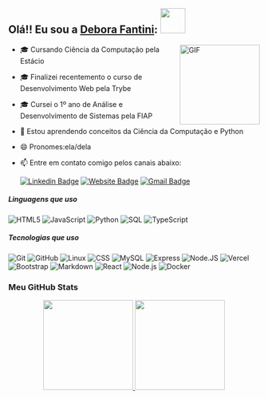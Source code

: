 <!--
**deborafantinif/deborafantinif** is a ✨ _special_ ✨ repository because its `README.md` (this file) appears on your GitHub profile.

Here are some ideas to get you started:

- 🔭 I’m currently working on ...
- 🌱 I’m currently learning ...
- 👯 I’m looking to collaborate on ...
- 🤔 I’m looking for help with ...
- 💬 Ask me about ...
- 📫 How to reach me: ...
- 😄 Pronouns: ...
- ⚡ Fun fact: ...
[![Gmail](https://img.shields.io/badge/-GMAIL-D14836?style=for-the-badge&logo=gmail&logoColor=white)](mailto:deboraferfan@gmail.om)
[![LinkedIn](https://img.shields.io/badge/-LINKEDIN-0077B5?style=for-the-badge&logo=linkedin&logoColor=white)](https://www.linkedin.com/in/deborafantini/)
-->

## Olá!! Eu sou a [Debora Fantini](https://portfolio-deborafantinif.vercel.app/): <img src="https://media.giphy.com/media/mGcNjsfWAjY5AEZNw6/giphy.gif" width="50">

<img align="right" alt="GIF" height="160px" src="https://media.giphy.com/media/du3J3cXyzhj75IOgvA/giphy.gif" />

- 🎓 Cursando Ciência da Computação pela Estácio
- 🎓 Finalizei recentemento o curso de Desenvolvimento Web pela Trybe
- 🎓 Cursei o 1º ano de Análise e Desenvolvimento de Sistemas pela FIAP
- 🌱 Estou aprendendo conceitos da Ciência da Computação e Python
- 😄 Pronomes:ela/dela
- :mailbox: Entre em contato comigo pelos canais abaixo:

  [![Linkedin Badge](https://img.shields.io/badge/-deborafantini-blue?style=flat&logo=Linkedin&logoColor=white&link=https://www.linkedin.com/in/deborafantini/)](https://www.linkedin.com/in/deborafantini/)
  [![Website Badge](https://img.shields.io/badge/-deborafantinif-6768AB?style=flat&logo=Google-Chrome&logoColor=white&link=https://portfolio-deborafantinif.vercel.app/)](https://portfolio-deborafantinif.vercel.app/)
  [![Gmail Badge](https://img.shields.io/badge/-deboraferfan-c14438?style=flat&logo=Gmail&logoColor=white&link=mailto:deboraferfan@gmail.com)](mailto:deboraferfan@gmail.com)


##### Linguagens que uso

![HTML5](https://img.shields.io/badge/-HTML5-000000?style=flat&logo=html5)
![JavaScript](https://img.shields.io/badge/-JavaScript-000000?style=flat&logo=javascript)
![Python](https://img.shields.io/badge/-Python-000000?style=flat&logo=python)
![SQL](https://img.shields.io/badge/-SQL-000000?style=flat&logo=postgresql)
![TypeScript](https://img.shields.io/badge/-TypeScript-000000?style=flat&logo=typescript)

<!-- 
![Java](https://img.shields.io/badge/-Java-000000?style=flat&logo=java)
<img src="https://img.shields.io/badge/-Sass-cc6699?style=flat&logo=sass&logoColor=ffffff">
<img src="https://img.shields.io/badge/-MongoDB-4DB33D?style=flat&logo=mongodb&logoColor=FFFFFF">
<img src="https://img.shields.io/badge/-GraphQL-e535ab?style=flat&logo=graphql&logoColor=FFFFFF">
<img src="https://img.shields.io/badge/-Firebase-FFA611?style=flat&logo=firebase&logoColor=FFFFFF">
<img src="http://img.shields.io/badge/-Google%20Cloud%20Platform-4285F4?style=flat&logo=google%20cloud&logoColor=white">
<img src="https://img.shields.io/badge/-Progressive Web Apps-5A0FC8?style=flat">
<img src="http://img.shields.io/badge/-Heroku-430098?style=flat&logo=heroku&logoColor=white">
<img src="http://img.shields.io/badge/-Vercel-black?style=flat&logo=vercel&logoColor=white">
-->

##### Tecnologias que uso

![Git](https://img.shields.io/badge/-Git-222222?style=flat&logo=git&logoColor=F05032)
![GitHub](https://img.shields.io/badge/-GitHub-222222?style=flat&logo=github&logoColor=181717)
![Linux](https://img.shields.io/badge/-Linux-222222?style=flat&logo=linux&logoColor=FCC624)
![CSS](https://img.shields.io/badge/-CSS3-1572B6?style=flat&logo=css3&logoColor=white)
![MySQL](https://img.shields.io/badge/-MySQL-F29111?style=flat&logo=mysql&logoColor=ffffff)
![Express](https://img.shields.io/badge/-Express.js-787878?style=flat)
![Node.JS](https://img.shields.io/badge/-Node.js-3C873A?style=flat&logo=Node.js&logoColor=white)
![Vercel](http://img.shields.io/badge/-Vercel-black?style=flat&logo=vercel&logoColor=white)
![Bootstrap](https://img.shields.io/badge/-Bootstrap-563D7C?style=flat-square&logo=Bootstrap)
![Markdown](https://img.shields.io/badge/-Markdown-000000?style=flat-square&logo=markdown)
![React](https://img.shields.io/badge/-React-222222?style=flat&logo=React&logoColor=61DAFB)
![Node.js](https://img.shields.io/badge/-Node.js-222222?style=flat&logo=node.js&logoColor=339933)
![Docker](https://img.shields.io/badge/-Docker-black?style=flat&logo=docker&link=https://github.com/BRdhanani)
<!--
![Java Spring](https://img.shields.io/badge/-Spring-222222?style=flat&logo=spring&logoColor=6DB33F)
[![Bitbucket](https://img.shields.io/badge/-Bitbucket-blue?style=flat&logo=bitbucket&link=https://github.com/BRdhanani)](https://github.com/BRdhanani)
[![WordPress](https://img.shields.io/badge/-WordPress-blue?style=flat&logo=wordpress&link=https://github.com/BRdhanani)](https://github.com/BRdhanani) 
-->

### Meu GitHub Stats

<div align="center">
  <a href="https://github.com/deborafantinif">
  <img height="180em" src="https://github-readme-stats.vercel.app/api?username=deborafantinif&show_icons=true&theme=tokyonight&include_all_commits=true&count_private=true"/>
  <img height="180em" src="https://github-readme-stats.vercel.app/api/top-langs/?username=deborafantinif&layout=compact&langs_count=7&theme=tokyonight"/>
</div>
